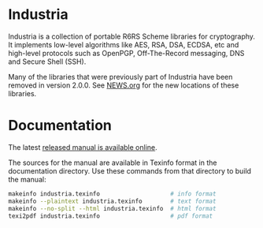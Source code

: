 # Industria

Industria is a collection of portable R6RS Scheme libraries for
cryptography. It implements low-level algorithms like AES, RSA, DSA,
ECDSA, etc and high-level protocols such as OpenPGP, Off-The-Record
messaging, DNS and Secure Shell (SSH).

Many of the libraries that were previously part of Industria have been
removed in version 2.0.0. See [NEWS.org](NEWS.org) for the new
locations of these libraries.

# Documentation

The latest [released manual is available online](https://weinholt.se/industria/manual/).

The sources for the manual are available in Texinfo format in the
documentation directory. Use these commands from that directory to
build the manual:

```bash
makeinfo industria.texinfo                    # info format
makeinfo --plaintext industria.texinfo        # text format
makeinfo --no-split --html industria.texinfo  # html format
texi2pdf industria.texinfo                    # pdf format
```
